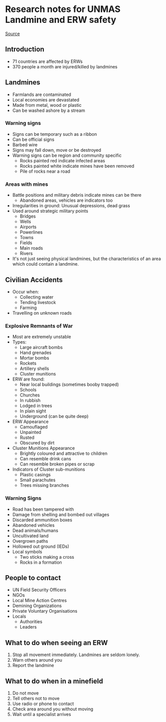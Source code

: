 # Research notes for UNMAS Landmine and ERW safety

[Source](https://itunes.apple.com/us/app/unmas-landmine-erw-safety/id720063438?ls=1&mt=8)

## Introduction

- 71 countries are affected by ERWs
- 370 people a month are injured/killed by landmines

## Landmines

- Farmlands are contaminated
- Local economies are devastated
- Made from metal, wood or plastic
- Can be washed ashore by a stream

### Warning signs

- Signs can be temporary such as a ribbon
- Can be official signs
- Barbed wire
- Signs may fall down, move or be destroyed
- Warning signs can be region and community specific
  - Rocks painted red indicate infected areas
  - Rocks painted white indicate mines have been removed
  - Pile of rocks near a road

### Areas with mines

- Battle positions and military debris indicate mines can be there
  - Abandoned areas, vehicles are indicators too
- Irregularities in ground: Unusual depressions, dead grass
- Used around strategic military points
  - Bridges
  - Wells
  - Airports
  - Powerlines
  - Towns
  - Fields
  - Main roads
  - Rivers
- It's not just seeing physical landmines, but the characteristics of an area
which could contain a landmine.

## Civilian Accidents

- Occur when:
  - Collecting water
  - Tending livestock
  - Farming
- Travelling on unknown roads

### Explosive Remnants of War

- Most are extremely unstable
- Types:
  - Large aircraft bombs
  - Hand grenades
  - Mortar bombs
  - Rockets
  - Artillery shells
  - Cluster munitions
- ERW are found:
  - Near local buildings (sometimes booby trapped)
  - Schools
  - Churches
  - In rubbish
  - Lodged in trees
  - In plain sight
  - Underground (can be quite deep)
- ERW Appearance
  - Camouflaged
  - Unpainted
  - Rusted
  - Obscured by dirt
- Cluster Munitions Appearance
  - Brightly coloured and attractive to children
  - Can resemble drink cans
  - Can resemble broken pipes or scrap
- Indicators of Cluster sub-munitions
  - Plastic casings
  - Small parachutes
  - Trees missing branches

### Warning Signs

- Road has been tampered with
- Damage from shelling and bombed out villages
- Discarded ammunition boxes
- Abandoned vehicles
- Dead animals/humans
- Uncultivated land
- Overgrown paths
- Hollowed out ground (IEDs)
- Local symbols
  - Two sticks making a cross
  - Rocks in a formation

## People to contact
- UN Field Security Officers
- NGOs
- Local Mine Action Centres
- Demining Organizations
- Private Voluntary Organisations
- Locals
  - Authorities
  - Leaders

## What to do when seeing an ERW
1. Stop all movement immediately. Landmines are seldom lonely.
2. Warn others around you
3. Report the landmine

## What to do when in a minefield
1. Do not move
2. Tell others not to move
3. Use radio or phone to contact
4. Check area around you without moving
5. Wait until a specialist arrives
